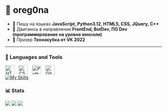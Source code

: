 # 🥑 oreg0na

- 🌱 Пишу на языках <b>JavaScript, Python3.12, HTML5, CSS, JQuery, C++</b>
- 💞️ Двигаюсь в направлении <b>FrontEnd, BotDev, ПО Dev (программирование на уровне консоли)</b>
- 👀 Призер <b>Технокубка от VK 2022</b>
  
---

### 🧰 Languages and Tools

<img align="left" alt="HTML" width="30px" style="padding-right:10px;" src="https://cdn.jsdelivr.net/gh/devicons/devicon/icons/html5/html5-plain.svg" />
<img align="left" alt="CSS" width="30px" style="padding-right:10px;" src="https://cdn.jsdelivr.net/gh/devicons/devicon/icons/css3/css3-plain.svg" />
<img align="left" alt="Python" width="30px" style="padding-right:10px;" src="https://cdn.jsdelivr.net/gh/devicons/devicon/icons/python/python-plain.svg" />
<img align="left" alt="GitHub" width="30px" style="padding-right:10px;" src="https://cdn.jsdelivr.net/gh/devicons/devicon/icons/github/github-original.svg" />

<br />


[![My Skills](https://skillicons.dev/icons?i=py,pytorch,cpp,js,bots,html,css,scss,nodejs,vuejs,github,vscode,figma,bootstrap,mongodb,stackoverflow)](https://vk.com/official_hexvel)


### 📊 Stats
![](http://github-profile-summary-cards.vercel.app/api/cards/profile-details?username=oreg0na&theme=algolia)
![](http://github-profile-summary-cards.vercel.app/api/cards/most-commit-language?username=oreg0na&theme=algolia) 
![](http://github-profile-summary-cards.vercel.app/api/cards/stats?username=oreg0na&theme=algolia)
